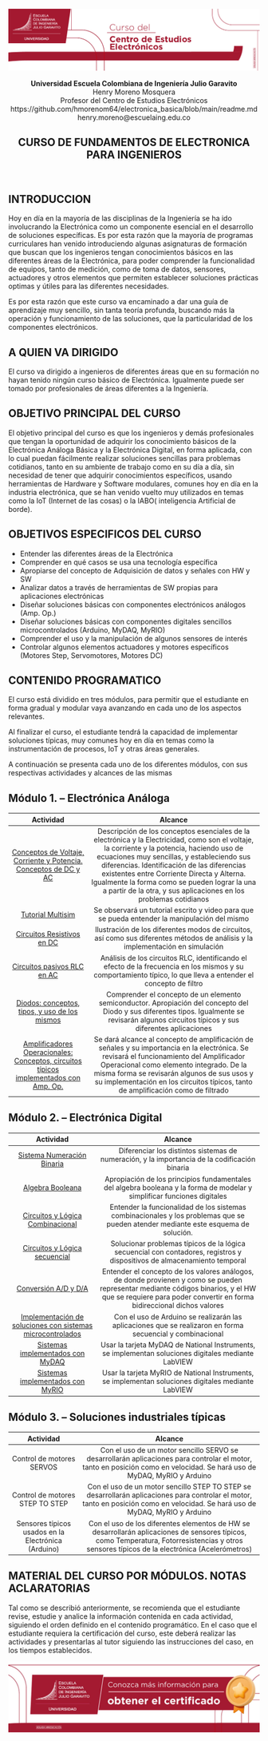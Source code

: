 ![](./image1.jpeg)

<div align="center">
<b> Universidad Escuela Colombiana de Ingeniería Julio Garavito</b>
<br></div>

<div align="center">
Henry Moreno Mosquera
<br></div>

<div align="center">
Profesor del Centro de Estudios Electrónicos
<br></div>

<div align="center">https://github.com/hmorenom64/electronica_basica/blob/main/readme.md
henry.moreno@escuelaing.edu.co
<br></div>


<div align="center">

## **CURSO DE FUNDAMENTOS DE ELECTRONICA PARA INGENIEROS**

<br></div>

## **INTRODUCCION**

Hoy en día en la mayoría de las disciplinas de la Ingeniería se ha ido involucrando la Electrónica como un componente esencial en el desarrollo de soluciones específicas. Es por esta razón que la mayoría de programas curriculares han venido introduciendo algunas asignaturas de formación que buscan que los ingenieros tengan conocimientos básicos en las diferentes áreas de la Electrónica, para poder comprender la funcionalidad de equipos, tanto de medición, como de toma de datos, sensores, actuadores y otros elementos que permiten establecer soluciones prácticas optimas y útiles para las diferentes necesidades.

Es por esta razón que este curso va encaminado a dar una guía de aprendizaje muy sencillo, sin tanta teoría profunda, buscando más la operación y funcionamiento de las soluciones, que la particularidad de los componentes electrónicos.

## **A QUIEN VA DIRIGIDO**

El curso va dirigido a ingenieros de diferentes áreas que en su formación no hayan tenido ningún curso básico de Electrónica. Igualmente puede ser tomado por profesionales de áreas diferentes a la Ingeniería. 

## **OBJETIVO PRINCIPAL DEL CURSO**

El objetivo principal del curso es que los ingenieros y demás profesionales que tengan la oportunidad de adquirir los conocimiento básicos de la Electrónica Análoga Básica y la Electrónica Digital, en forma aplicada, con lo cual puedan fácilmente realizar soluciones sencillas para problemas cotidianos, tanto en su ambiente de trabajo como en su día a día, sin necesidad de tener que adquirir conocimientos específicos, usando herramientas de Hardware y Software modulares, comunes hoy en día en la industria electrónica, que se han venido vuelto muy utilizados en temas como la IoT (Internet de las cosas) o la IABO( inteligencia Artificial de borde).

## **OBJETIVOS ESPECIFICOS DEL CURSO**

- Entender las diferentes áreas de la Electrónica
- Comprender en qué casos se usa una tecnología específica
- Apropiarse del concepto de Adquisición de datos y señales con HW y SW
- Analizar datos a través de herramientas de SW propias para aplicaciones electrónicas
- Diseñar soluciones básicas con componentes electrónicos análogos (Amp. Op.)
- Diseñar soluciones básicas con componentes digitales sencillos microcontrolados (Arduino, MyDAQ, MyRIO)
- Comprender el uso  y la manipulación de algunos sensores de interés
- Controlar algunos elementos actuadores y motores específicos (Motores Step, Servomotores, Motores DC)

## **CONTENIDO PROGRAMATICO**

El curso está dividido en tres módulos, para permitir que el estudiante en forma gradual y modular vaya avanzando en cada uno de los aspectos relevantes.

Al finalizar el curso, el estudiante tendrá la capacidad de implementar soluciones típicas, muy comunes hoy en día en temas como la instrumentación de procesos, IoT y otras áreas generales.

A continuación se presenta cada uno de los diferentes módulos, con sus respectivas actividades y alcances de las mismas

## **Módulo 1. – Electrónica Análoga**


|Actividad|Alcance|
| :-: | :-: |
|[Conceptos de Voltaje, Corriente y Potencia. Conceptos de DC y AC](modulo_1/conceptos_basicos.md)  |Descripción de los conceptos esenciales de la electrónica y la Electricidad, como son el voltaje, la corriente y la potencia, haciendo uso de ecuaciones muy sencillas, y estableciendo sus diferencias. Identificación de las diferencias existentes entre Corriente Directa y Alterna. Igualmente la forma como se pueden lograr la una a partir de la otra, y sus aplicaciones en los problemas cotidianos|
|[Tutorial Multisim](modulo_1/tutorial_multisim.md)|Se observará un tutorial escrito y video para que se pueda entender la manipulación del mismo|
|[Circuitos Resistivos en DC](modulo_1/circuitos_resistivos.md)|Ilustración de los diferentes modos de circuitos, así como sus diferentes métodos de análisis y la implementación en simulación|
|[Circuitos pasivos RLC en AC](modulo_1/circuitos_RLC.md)|Análisis de los circuitos RLC, identificando el efecto de la frecuencia en los mismos y su comportamiento típico, lo que lleva a entender el concepto de filtro|
|[Diodos: conceptos, tipos, y uso de los mismos](modulo_1/diodos.md)|Comprender el concepto de un elemento semiconductor. Apropiación del concepto del Diodo y sus diferentes tipos. Igualmente se revisarán algunos circuitos típicos y sus diferentes aplicaciones|
|[Amplificadores Operacionales: Conceptos, circuitos típicos implementados con Amp. Op.](modulo_1/amplificadores.md)|Se dará alcance al concepto de amplificación de señales y su importancia en la electrónica. Se revisará el funcionamiento del Amplificador Operacional como elemento integrado. De la misma forma se revisarán algunos de sus usos y su implementación en los circuitos típicos, tanto de amplificación como de filtrado|


## **Módulo 2. – Electrónica Digital**


|Actividad|Alcance|
| :-: | :-: |
|[Sistema Numeración Binaria](modulo_2/numeracion_binaria.md)|Diferenciar los distintos sistemas de numeración, y la importancia de la codificación binaria|
|[Algebra Booleana](modulo_2/algebra_booleana.md)|Apropiación de los principios fundamentales del algebra booleana y la forma de modelar y simplificar funciones digitales|
|[Circuitos y Lógica Combinacional](modulo_2/logica_combinacional.md)|Entender la funcionalidad de los sistemas combinacionales y los problemas que se pueden atender mediante este esquema de solución.|
|[Circuitos y Lógica secuencial](modulo_2/logica_secuencial.md)|Solucionar problemas típicos de la lógica secuencial con contadores, registros y dispositivos de almacenamiento temporal|
|[Conversión A/D y D/A](modulo_2/conversor_AD_DA.md)|Entender el concepto de los valores análogos, de donde provienen y como se pueden representar mediante códigos binarios, y el HW que se requiere para poder convertir en forma bidireccional dichos valores|
|[Implementación de soluciones con sistemas microcontrolados](modulo_2/microcontrol.md)|Con el uso de Arduino se realizarán las aplicaciones que se realizaron en forma secuencial  y combinacional|
|[Sistemas implementados con MyDAQ](modulo_2/sistemas_myDAQ.md)|Usar la tarjeta MyDAQ de National Instruments, se implementan soluciones digitales mediante LabVIEW|
|[Sistemas implementados con MyRIO](modulo_2/sistemas_MYRIO.md)|Usar la tarjeta MyRIO de National Instruments, se implementan soluciones digitales mediante LabVIEW|


## **Módulo 3. – Soluciones industriales típicas**


|Actividad|Alcance|
| :-: | :-: |
|Control de motores SERVOS|Con el uso de un motor sencillo SERVO se desarrollarán aplicaciones para controlar el motor, tanto en posición como en velocidad. Se hará uso de MyDAQ, MyRIO y Arduino|
|Control de motores STEP TO STEP|Con el uso de un motor sencillo STEP TO STEP se desarrollarán aplicaciones para controlar el motor, tanto en posición como en velocidad. Se hará uso de MyDAQ, MyRIO y Arduino|
|Sensores típicos usados en la Electrónica (Arduino)|Con el uso de los diferentes elementos de HW se desarrollarán aplicaciones de sensores típicos, como Temperatura, Fotorresistencias y otros sensores típicos de la electrónica (Acelerómetros)|

## **MATERIAL DEL CURSO POR MÓDULOS. NOTAS ACLARATORIAS**

Tal como se describió anteriormente, se recomienda que el estudiante revise, estudie y analice la información contenida en cada actividad, siguiendo el orden definido en el contenido programático. En el caso que el estudiante requiera la certificación del curso, este deberá realizar las actividades y presentarlas al tutor siguiendo las instrucciones del caso, en los tiempos establecidos.



![](./image2.jpeg)
